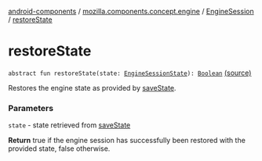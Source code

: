 [android-components](../../index.md) / [mozilla.components.concept.engine](../index.md) / [EngineSession](index.md) / [restoreState](./restore-state.md)

# restoreState

`abstract fun restoreState(state: `[`EngineSessionState`](../-engine-session-state/index.md)`): `[`Boolean`](https://kotlinlang.org/api/latest/jvm/stdlib/kotlin/-boolean/index.html) [(source)](https://github.com/mozilla-mobile/android-components/blob/master/components/concept/engine/src/main/java/mozilla/components/concept/engine/EngineSession.kt#L476)

Restores the engine state as provided by [saveState](save-state.md).

### Parameters

`state` - state retrieved from [saveState](save-state.md)

**Return**
true if the engine session has successfully been restored with the provided state,
false otherwise.

